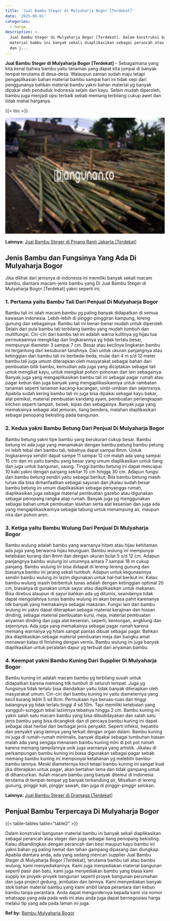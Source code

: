 ```yaml
---
title: 'Jual Bambu Steger di Mulyaharja Bogor [Terdekat]'
date: '2025-06-01'
categories:
  - harga
description: >-
  Jual Bambu Steger di Mulyaharja Bogor [Terdekat]. Dalam konstruksi bangunan
  material bambu ini banyak sekali diaplikasikan sebagai perancah atau steger
  dan j...
---
```


**Jual Bambu Steger di Mulyaharja Bogor \[Terdekat\]** – Sebagaimana yang kita kenal bahwa bambu yaitu tanaman yang dapat kita jumpai di banyak tempat terutama di desa-desa. Walaupun zaman sudah maju tetapi pengaplikasian bahan material bambu sampai hari ini tidak sepi dari penggunanya bahkan material bambu yakni bahan material yg banyak dipakai oleh penduduk indonesia selain dari kayu. Selain mudah diperoleh, bambu juga menjadi opsi terbaik sebab memang terbilang cukup awet dan tidak mahal harganya.

{{< toc >}}

![Jual Bambu Steger di Mulyaharja Bogor [Terdekat]](/images/jual-bambu-tali-06.png)

**Lainnya:** [Jual Bambu Steger di Pinang Ranti Jakarta \[Terdekat\]](https://bambu.bangunan.co/jual-bambu-steger-di-pinang-ranti-jakarta-terdekat/)

## Jenis Bambu dan Fungsinya Yang Ada Di Mulyaharja Bogor

Jika dilihat dari jenisnya di indonesia ini memiliki banyak sekali macam bambu, diantara macam-jenis bambu yang Di Jual Bambu Steger di Mulyaharja Bogor \[Terdekat\] yakni seperti ini;

### 1\. Pertama yaitu Bambu Tali Dari Penjual Di Mulyaharja Bogor

Bambu tali ini ialah macam bambu yg paling banyak didapatkan di semua kawasan indonesia. Lebih-lebih di pinggir-pinggiran kampung, lereng gunung dan sebagainya. Bambu tali ini benar-benar mudah untuk diperoleh Selain dari pula bambu tali terbilang bambu yang mudah tumbuh dan multifungsi. Ciri-ciri dari bambu tali ini adalah warna kulitnya yg hijau tua permukaannya mengkilap dan lingkarannya yg tidak terlalu besar, mempunyai diameter 3 sampai 7 cm. Besar atau kecilnya lingkaran bambu ini tergantung dari kesuburan tanahnya. Dan untuk ukuran panjangnya atau ketinggian dari bambu tali ini berbeda-beda, mulai dari 4 m s/d 12 meter bambu tali juga umum diterapkan oleh masyarakat sebagai bahan dari pembuatan bilik bambu, kemudian ada juga yang diciptakan sebagai tali untuk mengikat kayu, untuk mengikat pohon-pohonan dan lain sebagainya. Banyak juga yang mengaplikasikan bambu tali ini sebagai pagar rumah atau pagar kebun dan juga banyak yang mengaplikasikannya untuk rambatan tanaman seperti tanaman kacang-kacangan, umbi-umbian dan sejenisnya. Apabila sudah kering bambu tali ini juga bisa dipakai sebagai kayu bakar, alat pemikul, material pembuatan kandang ayam, pembuatan perlengkapan kitchen seperti tampah, besek, kipas dan sebagainya. Banyak juga yang memakainya sebagai alat jemuran, tiang bendera, malahan diaplikasikan sebagai penopang bekisting pada bangunan.

### 2\. Kedua yakni Bambu Betung Dari Penjual Di Mulyaharja Bogor

Bambu betung yakni tipe bambu yang berukuran cukup besar. Bambu betung ini ada juga yang menamakan dengan bambu petung bambu petung ini lebih tebal dari bambu tali, tebalnya dapat sampai 8mm. Untuk lingkarannya sendiri dapat sampe 11 sampai 12 cm malah ada yang sampai 15 cm dan ini yaitu bambu yang besar yang umum diaplikasikan untuk tiang dan juga untuk bangunan, saung. Tinggi bambu betung ini dapat mencapai 10 kaki yakni dengan panjang sekitar 15 cm hingga 30 cm. Adapun fungsi dari bambu betung sendiri yaitu sebagai berikut; Bila bambu betung masih tunas dia bisa dimanfaatkan sebagai sayuran dan jikalau sudah besar bambu betung ini umum diaplikasikan sebagai penyangga rumah, diaplikasikan juga sebagai material pembuatan gazebo atau digunakan sebagai penopang rangka atap rumah. Banyak juga yg menggunakan sebagai bahan untuk pembuatan lesehan serta alat kesenian dan juga ada yang mengaplikasikannya sebagai tabung untuk menampung air, maupun nira dari pohon aren.

### 3\. Ketiga yaitu Bambu Wulung Dari Penjual Di Mulyaharja Bogor

Bambu wulung adalah bambu yang warnanya hitam atau hijau kehitaman ada juga yang berwarna hijau keunguan. Bambu wulung ini mempunyai ketebalan kurang dari 8mm dan dengan ukuran bulat 5 s/d 12 cm. Adapun panjangnya bambu wulung ini umumnya antara 7 sampai 18 m cukup panjang. Bambu wulung ini bisa didapat di lereng-lereng gunung dan biasanya bambu ini jarang sekali tumbuh. Adapun untuk kegunaannya sendiri bambu wulung ini lazim digunakan untuk hal-hal berikut ini. Kalau bambu wulung masih berbentuk tunas adalah dengan ketinggian optimal 20 cm, biasanya di gunakan untuk sayur atau diaplikasikan untuk makanan. Bisa direbus ataupun di sayur bahkan ada yg ditumis, seandainya tidak dapat mengolahnya tunas bambu wulung ini akan berasa pahit karenanya tdk banyak yang memakainya sebagai makanan. Fungsi lain dari bambu wulung ini yakni dapat diterapkan sebagai material kerajinan dan hiasan dinding, sebagai material pembuatan kursi, meja, material pembuatan anyaman dinding dan juga alat kesenian, seperti; kentongan, angklung dan sejenisnya. Ada juga yang memakainya sebagai pagar rumah karena memang warnanya yg hitam sangat pantas dibuat sebagai pagar. Bahkan jika diaplikasikan sebagai material pembuatan meja dan bangku amat menawan kalau di finishing dengan vernis. Bambu wulung ini juga banyak diaplikasikan untuk peralatan dapur yg terbuat dari anyaman bambu.

### 4\. Keempat yakni Bambu Kuning Dari Supplier Di Mulyaharja Bogor

Bambu kuning ini adalah macam bambu yg terbilang susah untuk didapatkan karena memang tdk tumbuh di seluruh tempat. Juga yg fungsinya tidak terlalu bisa diandalkan yaitu tidak banyak diterapkan oleh masyarakat umum. Ciri-ciri dari bambu kuning ini yaitu diameternya yang kecil kurang lebih 5 sd 8cm. Permukaan nya beruas-ruas dan tinggi batangnya yg tidak terlalu tinggi 4 sd 10m. Tapi memiliki ketebalan yang sungguh-sungguh tebal lazimnya tebalnya hingga 2 cm. Bambu kuning ini yakni salah satu macam bambu yang bisa dibudidayakan dan salah satu jenis bambu yang bisa dicangkok dan di percaya bambu kuning ini dapat sebagai obat herbal dari berbagai jenis penyakit. Seperti infeksi, hepatitis dan penyakit yang lainnya yang terkait dengan organ dalam. Bambu kuning ini juga di rumah-rumah minimalis, banyak dipakai sebagai tumbuhan hiasan malah ada yang sengaja menanam bambu kuning mini di pot pot rumah karena memang tampilannya unik juga warnanya yang artistik. Jikalau di perkampungan bambu kuning ini biasa digunakan sebagai pagar sebab memang bambu kuning ini mempunyai ketahanan yg melebihi bambu-bambu lainnya. Meski diameternya kecil tetapi bambu kuning ini sangat kuat jika diterapkan untuk pagar, akan bertahan lama dan tidak gampang untuk di dihancurkan. Itulah macam bambu yang banyak ditemui di indonesia terutama di tempat-tempat yg banyak terkandung air, Misalkan di lereng gunung, pinggir kali, pinggir sawah, dan juga di pinggir-pinggir selokan.

**Lainnya:** [Jual Bambu Steger di Dramaga \[Terdekat\]](https://bambu.bangunan.co/jual-bambu-steger-di-dramaga-terdekat/)

## Penjual Bambu Terpercaya Di Mulyaharja Bogor

{{< table-tables table="table2" >}}

Dalam konstruksi bangunan material bambu ini banyak sekali diaplikasikan sebagai perancah atau steger dan juga sebagai tiang penopang bekisting. Kalau dibandingkan dengan perancah dari besi maupun kayu bambu ini yakni bahan yg paling hemat dan tahan gampang dipasang dan diungkap. Apabila diantara anda, ada yang sedang mencari supplier Jual Bambu Steger di Mulyaharja Bogor \[Terdekat\], terutama bambu tali atau bambu wulung, kami menyediakannya. Kami juga menyediakan material bangunan seperti pasir dan batu, kami juga menyediakan bambu yang biasa kami supply ke proyek-proyek bangunan seperti proyek bangunan perumahan dan juga project gedung, jembatan dan lainnya. Kami menyediakan banyak stok bahan material bambu yang kami ambil tanpa perantara dari kebun bambu tanpa perantara. Anda dapat mengordernya kepada kami via nomor whatsapp yang ada pada web ini atau anda juga dapat bernegosiasi harga melalui tlp yang ada pada laman ini juga.

**Ref by:** [Bambu Mulyaharja Bogor](https://id.wikipedia.org/wiki/Bambu)
